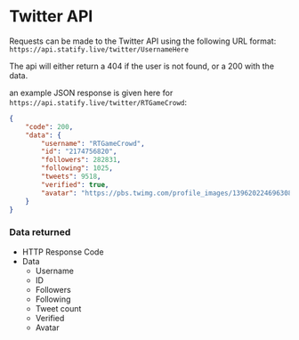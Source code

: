 # Twitter API

Requests can be made to the Twitter API using the following URL format: `https://api.statify.live/twitter/UsernameHere`

The api will either return a 404 if the user is not found, or a 200 with the data.

an example JSON response is given here for `https://api.statify.live/twitter/RTGameCrowd`:

```json
{
    "code": 200,
    "data": {
        "username": "RTGameCrowd",
        "id": "2174756820",
        "followers": 282831,
        "following": 1025,
        "tweets": 9518,
        "verified": true,
        "avatar": "https://pbs.twimg.com/profile_images/1396202246963089409/FvIU61hb_normal.jpg"
    }
}
```

### Data returned

-   HTTP Response Code
-   Data
    -   Username
    -   ID
    -   Followers
    -   Following
    -   Tweet count
    -   Verified
    -   Avatar
